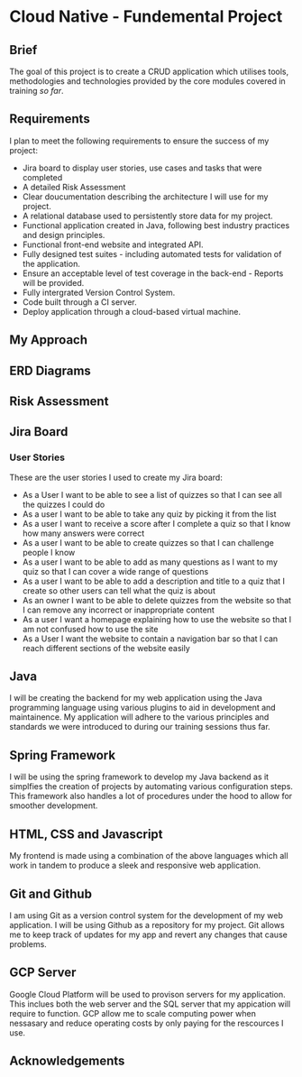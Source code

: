 # Cloud Native - Fundemental Project

## Brief

The goal of this project is to create a CRUD application which utilises tools, methodologies and technologies provided by the core modules covered in training _so far_.

## Requirements 

I plan to meet the following requirements to ensure the success of my project:

* Jira board to display user stories, use cases and tasks that were completed
* A detailed Risk Assessment
* Clear doucumentation describing the architecture I will use for my project.
* A relational database used to persistently store data for my project.
* Functional application created in Java, following best industry practices and design principles.
* Functional front-end website and integrated API.
* Fully designed test suites - including automated tests for validation of the application.
* Ensure an acceptable level of test coverage in the back-end - Reports will be provided.
* Fully intergrated Version Control System.
* Code built through a CI server.
* Deploy application through a cloud-based virtual machine.


## My Approach


## ERD Diagrams


## Risk Assessment


## Jira Board

### User Stories

These are the user stories I used to create my Jira board:
* As a User I want to be able to see a list of quizzes so that I can see all the quizzes I could do
* As a user I want to be able to take any quiz by picking it from the list
* As a user I want to receive a score after I complete a quiz so that I know how many answers were correct
* As a user I want to be able to create quizzes so that I can challenge people I know
* As a user I want to be able to add as many questions as I want to my quiz so that I can cover a wide range of questions
* As a user I want to be able to add a description and title to a quiz that I create so other users can tell what the quiz is about
* As an owner I want to be able to delete quizzes from the website so that I can remove any incorrect or inappropriate content
* As a user I want a homepage explaining how to use the website so that I am not confused how to use the site
* As a User I want the website to contain a navigation bar so that I can reach different sections of the website easily


## Java
I will be creating the backend for my web application using the Java programming language using various plugins to aid in development and maintainence. My application will adhere to the various principles and standards we were introduced to during our training sessions thus far.


## Spring Framework
I will be using the spring framework to develop my Java backend as it simplfies the creation of projects by automating various configuration steps. This framework also handles a lot of procedures under the hood to allow for smoother development.

## HTML, CSS and Javascript
My frontend is made using a combination of the above languages which all work in tandem to produce a sleek and responsive web application.

## Git and Github
I am using Git as a version control system for the development of my web application. I will be using Github as a repository for my project. Git allows me to keep track of updates for my app and revert any changes that cause problems.


## GCP Server
Google Cloud Platform will be used to provison servers for my application. This inclues both the web server and the SQL server that my appication will require to function. GCP allow me to scale computing power when nessasary and reduce operating costs by only paying for the rescources I use.

## Acknowledgements 
